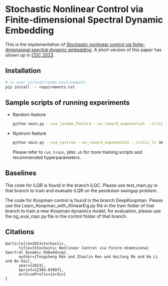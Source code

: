 # Stochastic Nonlinear Control via Finite-dimensional Spectral Dynamic Embedding

This is the implementation of [Stochastic nonlinear control via finite-dimensional spectral dynamic embedding](https://arxiv.org/abs/2304.03907). A short version of this paper has shown up in [CDC 2023](https://ieeexplore.ieee.org/abstract/document/10383842).

## Installation
```bash
# in your virtual/conda environments
pip install -r requirements.txt
```

## Sample scripts of running experiments
- Random feature
  ```bash
  python main.py --use_random_feature --no_reward_exponential --critic_lr 3e-4 --alg rfsac --env Pendubot-v0 --sigma 1.0 --max_timesteps 150000 --rf_num 8192 --seed 0
  ```
- Nystrom feature
  ```bash
  python main.py --use_nystrom --no_reward_exponential --critic_lr 3e-4 --alg rfsac --env Pendubot-v0 --sigma 1.0 --max_timesteps 150000 --rf_num 8192 --nystrom_sample_dim 2048 --seed 0
  ```
  Please refer to `run_train_$ENV.sh` for more training scripts and recommended hyperparameters.

## Baselines

The code for iLQR is found in the branch iLQC. Please use test_main.py in that branch to train and evaluate iLQR on the pendulum swingup problem.

The code for Koopman control is found in the branch DeepKoopman. Please use the Learn_Koopman_with_KlinearEig.py file in the train folder of that branch to train a new Koopman dynamics model; for evaluation, please use the og_eval_mpc.py file in the control folder of that branch.

## Citations
```
@article{ren2023stochastic,
      title={Stochastic Nonlinear Control via Finite-dimensional Spectral Dynamic Embedding}, 
      author={Tongzheng Ren and Zhaolin Ren and Haitong Ma and Na Li and Bo Dai},
      year={2023},
      eprint={2304.03907},
      archivePrefix={arXiv}
}
```
